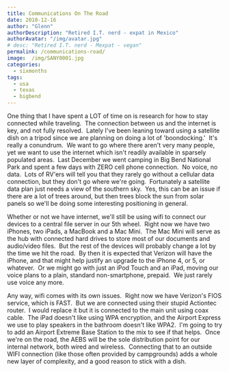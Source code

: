 ```yaml
---
title: Communications On The Road
date: 2010-12-16
author: "Glenn"
authorDescription: "Retired I.T. nerd - expat in Mexico"
authorAvatar: "/img/avatar.jpg"
# desc: "Retired I.T. nerd - Mexpat - vegan"
permalink: /communications-road/
image:  /img/SANY0001.jpg
categories:
  - sixmonths
tags:
  - usa
  - texas
  - bigbend
---
```

One thing that I have spent a LOT of time on is research for how to stay connected while traveling.  The connection between us and the internet is key, and not fully resolved.  Lately I've been leaning toward using a satellite dish on a tripod since we are planning on doing a lot of 'boondocking.'  It's really a conundrum.  We want to go where there aren't very many people, yet we want to use the internet which isn't readily available in sparsely populated areas.  Last December we went camping in Big Bend National Park and spent a few days with ZERO cell phone connection.  No voice, no data.  Lots of RV'ers will tell you that they rarely go without a cellular data connection, but they don't go where we're going.  Fortunately a satellite data plan just needs a view of the southern sky.  Yes, this can be an issue if there are a lot of trees around, but then trees block the sun from solar panels so we'll be doing some interesting positioning in general.

Whether or not we have internet, we'll still be using wifi to connect our devices to a central file server in our 5th wheel.  Right now we have two iPhones, two iPads, a MacBook and a Mac Mini.  The Mac Mini will serve as the hub with connected hard drives to store most of our documents and audio/video files.  But the rest of the devices will probably change a lot by the time we hit the road.  By then it is expected that Verizon will have the iPhone, and that might help justify an upgrade to the iPhone 4, or 5, or whatever.  Or we might go with just an iPod Touch and an iPad, moving our voice plans to a plain, standard non-smartphone, prepaid.  We just rarely use voice any more.

Any way, wifi comes with its own issues.  Right now we have Verizon's FIOS service, which is FAST.  But we are connected using their stupid Actiontec router.  I would replace it but it is connected to the main unit using coax cable.  The iPad doesn't like using WPA encryption, and the Airport Express we use to play speakers in the bathroom doesn't like WPA2.  I'm going to try to add an Airport Extreme Base Station to the mix to see if that helps.  Once we're on the road, the AEBS will be the sole distribution point for our internal network, both wired and wireless.  Connecting that to an outside WIFI connection (like those often provided by campgrounds) adds a whole new layer of complexity, and a good reason to stick with a dish.
